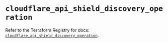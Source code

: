 # `cloudflare_api_shield_discovery_operation`

Refer to the Terraform Registry for docs: [`cloudflare_api_shield_discovery_operation`](https://registry.terraform.io/providers/cloudflare/cloudflare/5.5.0/docs/resources/api_shield_discovery_operation).
